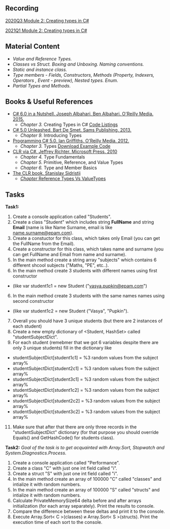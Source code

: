## Recording
[2020Q3 Module 2: Creating types in C#](https://videoportal.epam.com/video/B9Ry76DxDXny8kEKY8xq)

[2021Q1 Module 2: Creating types in C#](https://videoportal.epam.com/video/MRwdYoVQWr3xG5VWa3bL)

## Material Content 
- *Value and Reference Types.*
- *Classes vs Struct. Boxing and Unboxing. Naming conventions.*
- *Static and instance class.*
- *Type members - Fields, Constructors, Methods (Property, Indexers, Operators , Event - preview), Nested types. Enum.*
- *Partial Types and Methods.*

## Books & Useful References 
- [C# 6.0 in a Nutshell. Joseph Albahari, Ben Albahari. O'Reilly Media. 2015.](http://shop.oreilly.com/product/0636920040323.do)
   - *Chapter 3.* Creating Types in C# [Code Listings](http://www.albahari.com/nutshell/ch03.aspx)
- [C# 5.0 Unleashed. Bart De Smet. Sams Publishing. 2013.](https://www.goodreads.com/book/show/16284093-c-5-0-unleashed)
   - *Chapter 9.* Introducing Types
- [Programming C# 5.0. Ian Griffiths. O'Reilly Media. 2012.](http://shop.oreilly.com/product/0636920024064.do)
   - *Chapter 3.* Types [Download Example Code](https://resources.oreilly.com/examples/0636920024064/blob/master/Ch03.zip)
- [CLR via C#. Jeffrey Richter. Microsoft Press. 2010](https://www.goodreads.com/book/show/7121415-clr-via-c)
   - *Chapter 4.* Type Fundamentals
   - *Chapter 5.* Primitive, Reference, and Value Types
   - *Chapter 6.* Type and Member Basics
- [The CLR book. Stanislav Sidristij](https://github.com/sidristij/dotnetbook/blob/master/book/ru)
   - [*Chapter* Reference Types Vs ValueTypes](https://github.com/sidristij/dotnetbook/blob/master/book/ru/ReferenceTypesVsValueTypes.md)

## Tasks  
**Task1:** 
1) Create a console application called "Students".
2) Create a class "Student" which includes string **FullName** and string **Email** (name is like Name Surname, email is like name.surname@epam.com).
3) Create a constuctor for this class, which takes only Email (you can get the FullName from the Email).
4) Create a constructor for this class, which takes name and surname (you can get FullName and Email from name and surname).
5) In the main method create a string array "subjects" which contains 6 different shcool subjects ("Maths, "PE", etc..).
5) In the main method create 3 students with different names using first constructor
- (like var student1c1 = new Student ("vasya.pupkin@epam.com")
6) In the main method create 3 students with the same names names using second constructor
- (like var student1c2 = new Student ("Vasya", "Pupkin").
7) Overall you should have 3 unique students (but there are 2 instances of each student)
9) Create a new empty dictionary of <Student, HashSet<string>> called "studentSubjectDict".
10) For each student (remebmer that we got 6 variables despite there are only 3 unique students) fill in the dictionary like

- studentSubjectDict[student1c1] = %3 random values from the subject array%
- studentSubjectDict[student2c1] = %3 random values from the subject array%
- studentSubjectDict[student3c1] = %3 random values from the subject array%
- studentSubjectDict[student1c2] = %3 random values from the subject array%
- studentSubjectDict[student2c2] = %3 random values from the subject array%
- studentSubjectDict[student3c2] = %3 random values from the subject array%

11) Make sure that after that there are only three records in the "studentSubjectDict" dictionary
(for that purpose you should override Equals() and GetHashCode() for students class).

**Task2:** 
*Goal of the task is to get acquainted with Array.Sort, Stopwatch and System.Diagnostics.Process.*

1) Create a console application called "Performance".
2) Create a class "C" with just one int field called "i".
3) Create a struct "S" with just one int field called "i". 
4) In the main method create an array of 100000 "C" called "classes" and intialize it with random numbers.
5) In the main method create an array of 100000 "S" called "structs" and intialize it with random numbers.
5) Calculate PrivateMemorySize64 delta before and after arrays initialization (for each array separately). Print the results to console.
6) Compare the difference between these deltas and print it to the console.
7) Execute Array.Sort< С >(classes) и Array.Sort< S >(structs). Print the execution time of each sort to the console.
